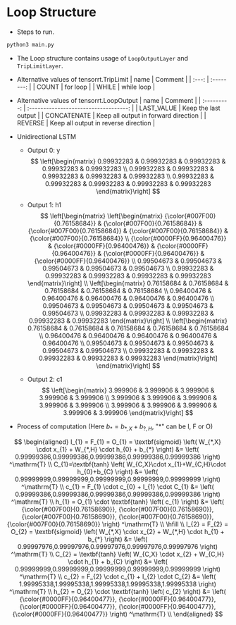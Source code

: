 # Loop Structure

+ Steps to run.

```bash
python3 main.py
```

+ The Loop structure contains usage of `LoopOutputLayer` and `TripLimitLayer`.

+ Alternative values of tensorrt.TripLimit
| name  |  Comment   |
| :---: | :--------: |
| COUNT |  for loop  |
| WHILE | while loop |

+ Alternative values of tensorrt.LoopOutput
|    name     |                Comment                |
| :---------: | :-----------------------------------: |
| LAST_VALUE  |         Keep the last output          |
| CONCATENATE | Keep all output in forward direction |
|   REVERSE   | Keep all output in reverse direction |

+ Unidirectional LSTM

  + Output 0: y
    $$
    \left[\begin{matrix}
        0.99932283 & 0.99932283 & 0.99932283 & 0.99932283 & 0.99932283 \\
        0.99932283 & 0.99932283 & 0.99932283 & 0.99932283 & 0.99932283 \\
        0.99932283 & 0.99932283 & 0.99932283 & 0.99932283 & 0.99932283
    \end{matrix}\right]
    $$

  + Output 1: h1
  $$
  \left[\begin{matrix}
      \left[\begin{matrix}
          {\color{#007F00}{0.76158684}} & {\color{#007F00}{0.76158684}} & {\color{#007F00}{0.76158684}} & {\color{#007F00}{0.76158684}} & {\color{#007F00}{0.76158684}} \\
          {\color{#0000FF}{0.96400476}} & {\color{#0000FF}{0.96400476}} & {\color{#0000FF}{0.96400476}} & {\color{#0000FF}{0.96400476}} & {\color{#0000FF}{0.96400476}} \\
          0.99504673 & 0.99504673 & 0.99504673 & 0.99504673 & 0.99504673 \\
          0.99932283 & 0.99932283 & 0.99932283 & 0.99932283 & 0.99932283
      \end{matrix}\right] \\
      \left[\begin{matrix}
          0.76158684 & 0.76158684 & 0.76158684 & 0.76158684 & 0.76158684 \\
          0.96400476 & 0.96400476 & 0.96400476 & 0.96400476 & 0.96400476 \\
          0.99504673 & 0.99504673 & 0.99504673 & 0.99504673 & 0.99504673 \\
          0.99932283 & 0.99932283 & 0.99932283 & 0.99932283 & 0.99932283
      \end{matrix}\right] \\
      \left[\begin{matrix}
          0.76158684 & 0.76158684 & 0.76158684 & 0.76158684 & 0.76158684 \\
          0.96400476 & 0.96400476 & 0.96400476 & 0.96400476 & 0.96400476 \\
          0.99504673 & 0.99504673 & 0.99504673 & 0.99504673 & 0.99504673 \\
          0.99932283 & 0.99932283 & 0.99932283 & 0.99932283 & 0.99932283
      \end{matrix}\right]
  \end{matrix}\right]
  $$

  + Output 2: c1
  $$
  \left[\begin{matrix}
      3.999906 & 3.999906 & 3.999906 & 3.999906 & 3.999906 \\
      3.999906 & 3.999906 & 3.999906 & 3.999906 & 3.999906 \\
      3.999906 & 3.999906 & 3.999906 & 3.999906 & 3.999906
  \end{matrix}\right]
  $$

+ Process of computation (Here $b_{*} = b_{*,X} + b_{?,H}$, "$*$" can be I, F or O)

$$
\begin{aligned}
I_{1} = F_{1} = O_{1} = \textbf{sigmoid} \left( W_{*,X} \cdot x_{1} + W_{*,H} \cdot h_{0} + b_{*} \right) &=
    \left( 0.99999386,0.99999386,0.99999386,0.99999386,0.99999386 \right) ^\mathrm{T} \\
C_{1}=\textbf{tanh} \left( W_{C,X}\cdot x_{1}+W_{C,H}\cdot h_{0}+b_{C} \right) &=
    \left( 0.99999999,0.99999999,0.99999999,0.99999999,0.99999999 \right) ^\mathrm{T} \\
c_{1} = F_{1} \cdot c_{0} + I_{1} \cdot C_{1} &=
    \left( 0.99999386,0.99999386,0.99999386,0.99999386,0.99999386 \right) ^\mathrm{T} \\
h_{1} = O_{1} \cdot \textbf{tanh} \left( c_{1} \right) &=
    \left(
        {\color{#007F00}{0.76158690}},
        {\color{#007F00}{0.76158690}},
        {\color{#007F00}{0.76158690}},
        {\color{#007F00}{0.76158690}},
        {\color{#007F00}{0.76158690}}
    \right) ^\mathrm{T} \\
\hfill \\
I_{2} = F_{2} = O_{2} = \textbf{sigmoid} \left( W_{*,X} \cdot x_{2} + W_{*,H} \cdot h_{1} + b_{*} \right) &=
    \left( 0.99997976,0.99997976,0.99997976,0.99997976,0.99997976 \right) ^\mathrm{T} \\
C_{2} = \textbf{tanh} \left( W_{C,X} \cdot x_{2} + W_{C,H} \cdot h_{1} + b_{C} \right) &=
    \left( 0.99999999,0.99999999,0.99999999,0.99999999,0.99999999 \right) ^\mathrm{T} \\
c_{2} = F_{2} \cdot c_{1} + I_{2} \cdot C_{2} &=
    \left( 1.99995338,1.99995338,1.99995338,1.99995338,1.99995338 \right) ^\mathrm{T} \\
h_{2} = O_{2} \cdot \textbf{tanh} \left( c_{2} \right) &=
    \left(
        {\color{#0000FF}{0.96400477}},
        {\color{#0000FF}{0.96400477}},
        {\color{#0000FF}{0.96400477}},
        {\color{#0000FF}{0.96400477}},
        {\color{#0000FF}{0.96400477}}
    \right) ^\mathrm{T} \\
\end{aligned}
$$
